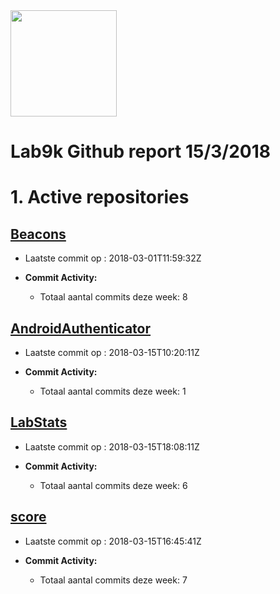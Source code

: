 <img src="https://lab9k.github.io/images/logo.svg" width="170">

# Lab9k Github report 15/3/2018

# 1. Active repositories

## [Beacons](https://github.com/lab9k/Beacons)

* Laatste commit op : 2018-03-01T11:59:32Z 
    
* **Commit Activity:**
    * Totaal aantal commits deze week: 8

## [AndroidAuthenticator](https://github.com/lab9k/AndroidAuthenticator)

* Laatste commit op : 2018-03-15T10:20:11Z 
    
* **Commit Activity:**
    * Totaal aantal commits deze week: 1

## [LabStats](https://github.com/lab9k/LabStats)

* Laatste commit op : 2018-03-15T18:08:11Z 
    
* **Commit Activity:**
    * Totaal aantal commits deze week: 6

## [score](https://github.com/lab9k/score)

* Laatste commit op : 2018-03-15T16:45:41Z 
    
* **Commit Activity:**
    * Totaal aantal commits deze week: 7









